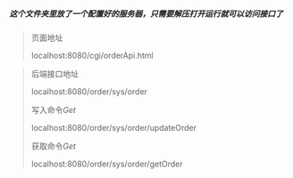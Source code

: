 ##### 这个文件夹里放了一个配置好的服务器，只需要解压打开运行就可以访问接口了



>页面地址
>
>localhost:8080/cgi/orderApi.html

>后端接口地址
>
>localhost:8080/order/sys/order
>
>写入命令*Get*
>
>localhost:8080/order/sys/order/updateOrder
>
>获取命令*Get*
>
>localhost:8080/order/sys/order/getOrder

